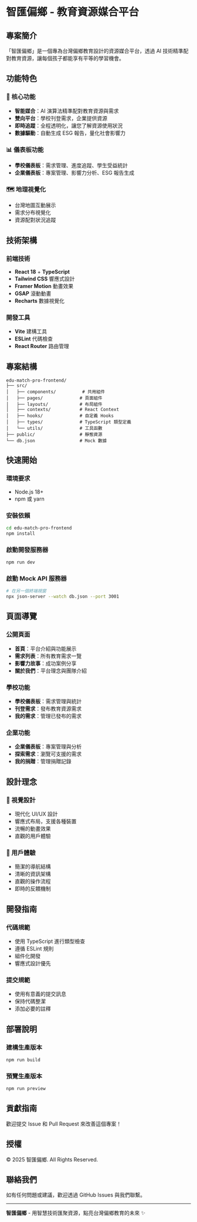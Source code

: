 # 智匯偏鄉 - 教育資源媒合平台

## 專案簡介

「智匯偏鄉」是一個專為台灣偏鄉教育設計的資源媒合平台，透過 AI 技術精準配對教育資源，讓每個孩子都能享有平等的學習機會。

## 功能特色

### 🎯 核心功能
- **智能媒合**：AI 演算法精準配對教育資源與需求
- **雙向平台**：學校刊登需求，企業提供資源
- **即時追蹤**：全程透明化，讓您了解資源使用狀況
- **數據驅動**：自動生成 ESG 報告，量化社會影響力

### 📊 儀表板功能
- **學校儀表板**：需求管理、進度追蹤、學生受益統計
- **企業儀表板**：專案管理、影響力分析、ESG 報告生成

### 🗺️ 地理視覺化
- 台灣地圖互動展示
- 需求分布視覺化
- 資源配對狀況追蹤

## 技術架構

### 前端技術
- **React 18** + **TypeScript**
- **Tailwind CSS** 響應式設計
- **Framer Motion** 動畫效果
- **GSAP** 滾動動畫
- **Recharts** 數據視覺化

### 開發工具
- **Vite** 建構工具
- **ESLint** 代碼檢查
- **React Router** 路由管理

## 專案結構

```
edu-match-pro-frontend/
├── src/
│   ├── components/          # 共用組件
│   ├── pages/              # 頁面組件
│   ├── layouts/            # 布局組件
│   ├── contexts/           # React Context
│   ├── hooks/              # 自定義 Hooks
│   ├── types/              # TypeScript 類型定義
│   └── utils/              # 工具函數
├── public/                 # 靜態資源
└── db.json                 # Mock 數據
```

## 快速開始

### 環境要求
- Node.js 18+
- npm 或 yarn

### 安裝依賴
```bash
cd edu-match-pro-frontend
npm install
```

### 啟動開發服務器
```bash
npm run dev
```

### 啟動 Mock API 服務器
```bash
# 在另一個終端視窗
npx json-server --watch db.json --port 3001
```

## 頁面導覽

### 公開頁面
- **首頁**：平台介紹與功能展示
- **需求列表**：所有教育需求一覽
- **影響力故事**：成功案例分享
- **關於我們**：平台理念與團隊介紹

### 學校功能
- **學校儀表板**：需求管理與統計
- **刊登需求**：發布教育資源需求
- **我的需求**：管理已發布的需求

### 企業功能
- **企業儀表板**：專案管理與分析
- **探索需求**：瀏覽可支援的需求
- **我的捐贈**：管理捐贈記錄

## 設計理念

### 🎨 視覺設計
- 現代化 UI/UX 設計
- 響應式布局，支援各種裝置
- 流暢的動畫效果
- 直觀的用戶體驗

### 🎯 用戶體驗
- 簡潔的導航結構
- 清晰的資訊架構
- 直觀的操作流程
- 即時的反饋機制

## 開發指南

### 代碼規範
- 使用 TypeScript 進行類型檢查
- 遵循 ESLint 規則
- 組件化開發
- 響應式設計優先

### 提交規範
- 使用有意義的提交訊息
- 保持代碼整潔
- 添加必要的註釋

## 部署說明

### 建構生產版本
```bash
npm run build
```

### 預覽生產版本
```bash
npm run preview
```

## 貢獻指南

歡迎提交 Issue 和 Pull Request 來改善這個專案！

## 授權

© 2025 智匯偏鄉. All Rights Reserved.

## 聯絡我們

如有任何問題或建議，歡迎透過 GitHub Issues 與我們聯繫。

---

**智匯偏鄉** - 用智慧技術匯聚資源，點亮台灣偏鄉教育的未來 ✨
